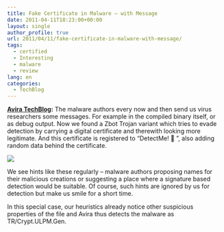 ```yaml
---
title: Fake Certificate in Malware – with Message
date: 2011-04-11T18:23:00+00:00
layout: single
author_profile: true
url: 2011/04/11/fake-certificate-in-malware-with-message/
tags:
  - certified
  - Interesting
  - malware
  - review
lang: en
categories: 
  - TechBlog
---
```

**[Avira TechBlog](http://techblog.avira.com/):** The malware authors every now and then send us virus researchers some messages. For example in the compiled binary itself, or as debug output. Now we found a Zbot Trojan variant which tries to evade detection by carrying a digital certificate and therewith looking more legitimate. And this certificate is registered to “DetectMe! 🙂 ”, also adding random data behind the certificate.  

[![](http://1.bp.blogspot.com/-n_9RunuAv6I/TaM_zuXlwuI/AAAAAAAADz8/cLaRwBCB58E/s1600/zbot.fake_.certificate.1.png)](http://1.bp.blogspot.com/-n_9RunuAv6I/TaM_zuXlwuI/AAAAAAAADz8/cLaRwBCB58E/s1600/zbot.fake_.certificate.1.png)

We see hints like these regularly – malware authors proposing names for their malicious creations or suggesting a place where a signature based detection would be suitable. Of course, such hints are ignored by us for detection but make us smile for a short time.

In this special case, our heuristics already notice other suspicious properties of the file and Avira thus detects the malware as TR/Crypt.ULPM.Gen.